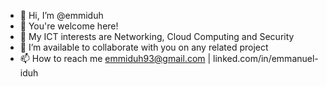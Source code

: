 - 👋 Hi, I’m @emmiduh
- 👀 You're welcome here!
- 🌱 My ICT interests are Networking, Cloud Computing and Security
- 💞️ I’m available to collaborate with you on any related project 
- 📫 How to reach me emmiduh93@gmail.com | linked.com/in/emmanuel-iduh 

<!---
emmiduh/emmiduh is a ✨ special ✨ repository because its `README.md` (this file) appears on your GitHub profile.
You can click the Preview link to take a look at your changes.
--->

